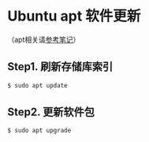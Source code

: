 # Ubuntu apt 软件更新

（apt相关请[参考笔记](基础命令/apt.md)）

## Step1. 刷新存储库索引

```bash
$ sudo apt update
```

## Step2. 更新软件包

```bash
$ sudo apt upgrade
```
